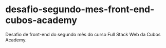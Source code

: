 # desafio-segundo-mes-front-end-cubos-academy
Desafio de front-end do segundo mês do curso Full Stack Web da Cubos Academy.
